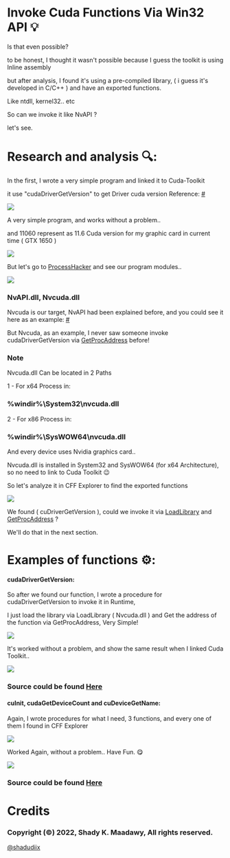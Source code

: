 # Invoke Cuda Functions Via Win32 API :bulb:

Is that even possible? 

to be honest, I thought it wasn't possible because I guess the toolkit is using Inline assembly

but after analysis, I found it's using a pre-compiled library, ( i guess it's developed in C/C++ ) and have an exported functions.

Like ntdll, kernel32.. etc

So can we invoke it like NvAPI ?

let's see.

Research and analysis :mag::
=======

In the first, I wrote a very simple program and linked it to Cuda-Toolkit

it use "cudaDriverGetVersion" to get Driver cuda version Reference: [#](https://docs.nvidia.com/cuda/cuda-runtime-api/group__CUDART____VERSION.html)

![](https://raw.githubusercontent.com/shadyelmaadawy/Invoke-Cuda-Functions-Via-Win32-API/main/Pictures/1.png)

A very simple program, and works without a problem..

and 11060 represent as 11.6 Cuda version for my graphic card in current time ( GTX 1650 )

![](https://raw.githubusercontent.com/shadyelmaadawy/Invoke-Cuda-Functions-Via-Win32-API/main/Pictures/2.png)

But let's go to [ProcessHacker](https://github.com/processhacker) and see our program modules..

![](https://raw.githubusercontent.com/shadyelmaadawy/Invoke-Cuda-Functions-Via-Win32-API/main/Pictures/3.png)

### NvAPI.dll, Nvcuda.dll

Nvcuda is our target, NvAPI had been explained before, and you could see it here as an example: [#](https://github.com/JeremyMain/NVAPIQuery-Windows-)

But Nvcuda, as an example, I never saw someone invoke cudaDriverGetVersion via [GetProcAddress](https://docs.microsoft.com/en-us/windows/win32/api/libloaderapi/nf-libloaderapi-getprocaddress) before!

### Note

Nvcuda.dll Can be located in 2 Paths

1 - For x64 Process in: 

### %windir%\System32\nvcuda.dll

2 - For x86 Process in:

### %windir%\SysWOW64\nvcuda.dll

And every device uses Nvidia graphics card..

Nvcuda.dll is installed in System32 and SysWOW64 (for x64 Architecture), so no need to link to Cuda Toolkit :wink:

So let's analyze it in CFF Explorer to find the exported functions 

![](https://raw.githubusercontent.com/shadyelmaadawy/Invoke-Cuda-Functions-Via-Win32-API/main/Pictures/4.png)

We found ( cuDriverGetVersion ), could we invoke it via [LoadLibrary](https://docs.microsoft.com/en-us/windows/win32/api/libloaderapi/nf-libloaderapi-loadlibrarya) and [GetProcAddress](https://docs.microsoft.com/en-us/windows/win32/api/libloaderapi/nf-libloaderapi-getprocaddress) ? 

We'll do that in the next section.

# Examples of functions :gear:: 

#### cudaDriverGetVersion: 

So after we found our function, I wrote a procedure for cudaDriverGetVersion to invoke it in Runtime, 

I just load the library via LoadLibrary ( Nvcuda.dll ) and Get the address of the function via GetProcAddress, Very Simple!

![](https://raw.githubusercontent.com/shadyelmaadawy/Invoke-Cuda-Functions-Via-Win32-API/main/Pictures/5.png)

It's worked without a problem, and show the same result when I linked Cuda Toolkit..

![](https://raw.githubusercontent.com/shadyelmaadawy/Invoke-Cuda-Functions-Via-Win32-API/main/Pictures/6.png)

### Source could be found [Here](https://github.com/shadyelmaadawy/Invoke-Cuda-Functions-Via-Win32-API/blob/main/cudaDriverGetVersion.cpp)

#### cuInit, cudaGetDeviceCount and cuDeviceGetName:

Again, I wrote procedures for what I need, 3 functions, and every one of them I found in CFF Explorer

![](https://raw.githubusercontent.com/shadyelmaadawy/Invoke-Cuda-Functions-Via-Win32-API/main/Pictures/7.png)

Worked Again, without a problem.. Have Fun. :yum:	

![](https://raw.githubusercontent.com/shadyelmaadawy/Invoke-Cuda-Functions-Via-Win32-API/main/Pictures/8.png)

### Source could be found [Here](https://github.com/shadyelmaadawy/Invoke-Cuda-Functions-Via-Win32-API/blob/main/GetDeviceName.cpp)

# Credits
### Copyright (©) 2022, Shady K. Maadawy, All rights reserved.
  [@shadudiix](https://github.com/shadyelmaadawy)
